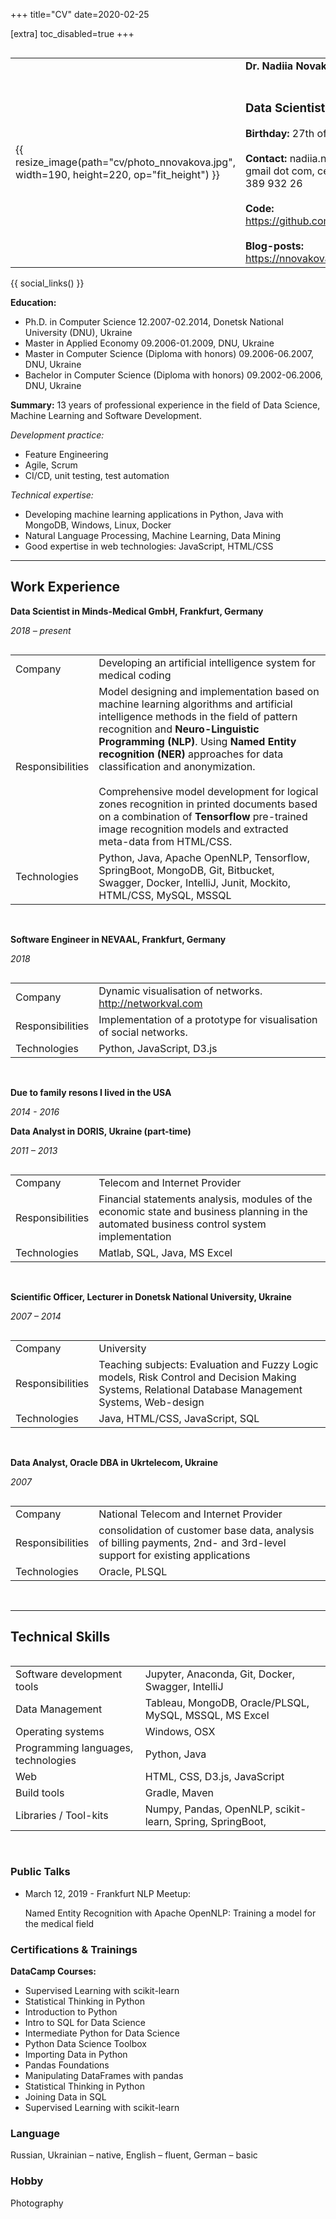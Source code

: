 +++
title="CV"
date=2020-02-25

[extra]
toc_disabled=true
+++

<table align="left">
    <tr>
        <td align="left">{{ resize_image(path="cv/photo_nnovakova.jpg", width=190, height=220, op="fit_height") }}</td>        
        <td align="left">            
            <b>Dr. Nadiia Novakova</b><br/><br/>
            <b><h3>Data Scientist</h3></b>
            <b>Birthday:</b> 27th of April 1985<br/><br/>
            <b>Contact:</b> nadiia.novakova at gmail dot com, cell: +49 152 389 932 26<br/><br/>
            <b>Code:</b> <a href="https://github.com/nnovakova">https://github.com/nnovakova</a><br/><br/>
            <b>Blog-posts:</b> <a href="https://nnovakova.github.io">https://nnovakova.github.io</a><br/>
        </td>
    </tr>    
</table> 

{{ social_links() }}

**Education:** 
- Ph.D. in Computer Science 12.2007-02.2014, Donetsk National University (DNU), Ukraine
- Master in Applied Economy 09.2006-01.2009, DNU, Ukraine
- Master in Computer Science (Diploma with honors) 09.2006-06.2007, DNU, Ukraine 
- Bachelor in Computer Science (Diploma with honors) 09.2002-06.2006, DNU, Ukraine 

**Summary:** 13 years of professional experience in the field of Data Science, Machine Learning and Software Development.

_Development practice:_

- Feature Engineering
- Agile, Scrum
- CI/CD, unit testing, test automation

_Technical expertise:_
- Developing machine learning applications in Python, Java with MongoDB, Windows, Linux, Docker
- Natural Language Processing, Machine Learning, Data Mining
- Good expertise in web technologies: JavaScript, HTML/CSS

---

## Work Experience

**Data Scientist in Minds-Medical GmbH, Frankfurt, Germany**

_2018 – present_

 <table align="left">
    <tr>
        <td align="left">Company</td>
        <td align="left">
        Developing an artificial intelligence system for medical coding
        </td>        
    </tr>
    <tr>
        <td align="left">Responsibilities</td>                
        <td align="left">
        Model designing and implementation based on machine learning algorithms and artificial intelligence methods in the field of pattern recognition and <b>Neuro-Linguistic Programming (NLP)</b>. Using <b>Named Entity recognition (NER)</b> approaches for data classification and anonymization.<br/><br/>        
        Comprehensive model development for logical zones recognition in printed documents based on a combination of <b>Tensorflow</b> pre-trained image recognition models and extracted meta-data from HTML/CSS. 
        </td>        
    </tr>
    <tr>
        <td align="left">Technologies</td>
        <td align="left">Python, Java, Apache OpenNLP, Tensorflow, SpringBoot, MongoDB, Git, Bitbucket, Swagger, Docker, IntelliJ, Junit, Mockito, HTML/CSS, MySQL, MSSQL</td>        
    </tr>
</table>  
&nbsp;      

**Software Engineer in NEVAAL, Frankfurt, Germany**

_2018_

<table align="left">
    <tr>
        <td align="left">Company</td>
        <td align="left">
        Dynamic visualisation of networks. <a href="http://networkval.com">http://networkval.com</a>
        </td>        
    </tr>
    <tr>
        <td align="left">Responsibilities</td>                
        <td align="left">Implementation of a prototype for visualisation of social networks.</td>        
    </tr>
    <tr>
        <td align="left">Technologies</td>
        <td align="left">Python, JavaScript, D3.js</td>        
    </tr>
</table>  
&nbsp;

**Due to family resons I lived in the USA**

_2014 - 2016_

**Data Analyst in DORIS, Ukraine (part-time)**

_2011 – 2013_

<table align="left">
    <tr>
        <td align="left">Company</td>
        <td align="left">
        Telecom and Internet Provider
        </td>        
    </tr>
    <tr>
        <td align="left">Responsibilities</td>                
        <td align="left">
        Financial statements analysis, modules of the economic state and business planning in the automated business control system implementation
        </td>        
    </tr>
    <tr>
        <td align="left">Technologies</td>
        <td align="left">Matlab, SQL, Java, MS Excel</td>        
    </tr>
</table>  
&nbsp;      

**Scientific Officer, Lecturer in Donetsk National University, Ukraine**

_2007 – 2014_

<table align="left">
    <tr>
        <td align="left">Company</td>
        <td align="left">
        University
        </td>        
    </tr>
    <tr>
        <td align="left">Responsibilities</td>                
        <td align="left">
        Teaching subjects: Evaluation and Fuzzy Logic models, Risk Control and Decision Making Systems, Relational Database Management Systems, Web-design
        </td>        
    </tr>
    <tr>
        <td align="left">Technologies</td>
        <td align="left">Java, HTML/CSS, JavaScript, SQL</td>        
    </tr>
</table>  
&nbsp;     

**Data Analyst, Oracle DBA in Ukrtelecom, Ukraine**

_2007_

<table align="left">
    <tr>
        <td align="left">Company</td>
        <td align="left">National Telecom and Internet Provider</td>        
    </tr>
    <tr>
        <td align="left">Responsibilities</td>                
        <td align="left">consolidation of customer base data, analysis of billing payments, 2nd- and 3rd-level support for existing applications</td>        
    </tr>
    <tr>
        <td align="left">Technologies</td>
        <td align="left">Oracle, PLSQL</td>        
    </tr>
</table>  
&nbsp;   

--- 

## Technical Skills

<table align="left">
    <tr>
        <td align="left">Software development tools</td>
        <td align="left">
        Jupyter, Anaconda, Git, Docker, Swagger, IntelliJ
        </td>        
    </tr>
    <tr>
        <td align="left">Data Management</td>
        <td align="left">
        Tableau, MongoDB, Oracle/PLSQL, MySQL, MSSQL, MS Excel
        </td>        
    </tr>
    <tr>
        <td align="left">Operating systems</td>
        <td align="left">Windows, OSX</td>        
    </tr>
    <tr>
        <td align="left">Programming languages, technologies</td>
        <td align="left">Python, Java</td>        
    </tr>
    <tr>
        <td align="left">Web</td>
        <td align="left">HTML, CSS, D3.js, JavaScript</td>        
    </tr>    
    <tr>
        <td align="left">Build tools</td>
        <td align="left">Gradle, Maven</td>
    </tr>
    <tr>
        <td align="left">Libraries / Tool-kits</td>
        <td align="left">Numpy, Pandas, OpenNLP, scikit-learn, Spring, SpringBoot,</td>        
    </tr>
</table>
&nbsp;

### Public Talks

- March 12, 2019 - Frankfurt NLP Meetup:

    Named Entity Recognition with Apache OpenNLP: Training a model for the medical field

### Certifications & Trainings

**DataCamp Courses:** 
- Supervised Learning with scikit-learn
- Statistical Thinking in Python
- Introduction to Python
- Intro to SQL for Data Science
- Intermediate Python for Data Science
- Python Data Science Toolbox
- Importing Data in Python
- Pandas Foundations
- Manipulating DataFrames with pandas
- Statistical Thinking in Python
- Joining Data in SQL
- Supervised Learning with scikit-learn

### Language
Russian, Ukrainian – native, English – fluent, German – basic

### Hobby
Photography       

